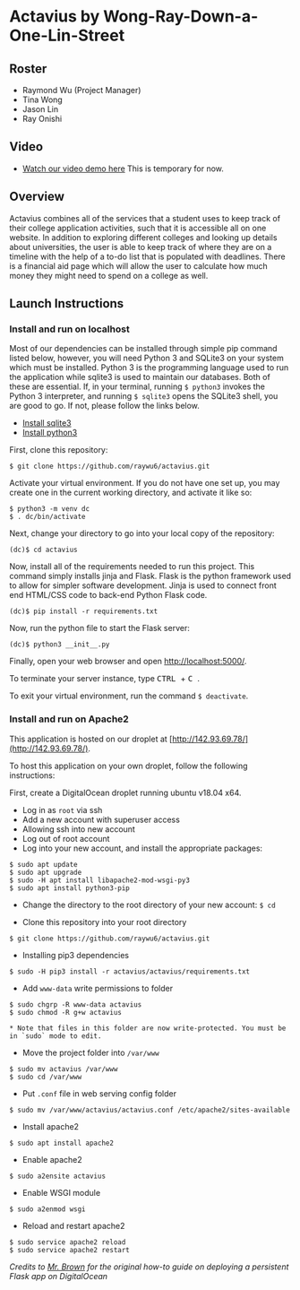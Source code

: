 # Actavius by Wong-Ray-Down-a-One-Lin-Street

## Roster
* Raymond Wu (Project Manager)
* Tina Wong
* Jason Lin
* Ray Onishi

## Video
* [Watch our video demo here]("/") This is temporary for now.

## Overview
Actavius combines all of the services that a student uses to keep track of their college application activities, such that it is accessible all on one website. In addition to exploring different colleges and looking up details about universities, the user is able to keep track of where they are on a timeline with the help of a to-do list that is populated with deadlines. There is a financial aid page which will allow the user to calculate how much money they might need to spend on a college as well.

## Launch Instructions
### Install and run on localhost
Most of our dependencies can be installed through simple pip command listed below, however, you will need Python 3 and SQLite3 on your system which must be installed. Python 3 is the programming language used to run the application while sqlite3 is used to maintain our databases. Both of these are essential. If, in your terminal, running `$ python3` invokes the Python 3 interpreter, and running `$ sqlite3` opens the SQLite3 shell, you are good to go. If not, please follow the links below.
* [Install sqlite3](https://mislav.net/rails/install-sqlite3/ "Install sqlite3")
* [Install python3](https://realpython.com/installing-python/ "Install python3")

First, clone this repository:
```
$ git clone https://github.com/raywu6/actavius.git
```
Activate your virtual environment. If you do not have one set up, you may create one in the current working directory, and activate it like so:
```
$ python3 -m venv dc
$ . dc/bin/activate
```

Next, change your directory to go into your local copy of the repository:
```
(dc)$ cd actavius
```
Now, install all of the requirements needed to run this project. This command simply installs jinja and Flask. Flask is the python framework used to allow for simpler software development. Jinja is used to connect front end HTML/CSS code to back-end Python Flask code.

```
(dc)$ pip install -r requirements.txt
```

Now, run the python file to start the Flask server:
```
(dc)$ python3 __init__.py
```

Finally, open your web browser and open [http://localhost:5000/](http://localhost:5000/).

To terminate your server instance, type <kbd> CTRL </kbd> + <kbd> C </kbd>.

To exit your virtual environment, run the command `$ deactivate`.

### Install and run on Apache2

This application is hosted on our droplet at [http://142.93.69.78/](http://142.93.69.78/).

To host this application on your own droplet, follow the following instructions:

First, create a DigitalOcean droplet running ubuntu v18.04 x64.

* Log in as `root` via ssh
* Add a new account with superuser access
* Allowing ssh into new account
* Log out of root account
* Log into your new account, and install the appropriate packages:
```
$ sudo apt update
$ sudo apt upgrade
$ sudo -H apt install libapache2-mod-wsgi-py3
$ sudo apt install python3-pip
```

* Change the directory to the root directory of your new account: ```$ cd```

* Clone this repository into your root directory
```
$ git clone https://github.com/raywu6/actavius.git
```

* Installing pip3 dependencies
```
$ sudo -H pip3 install -r actavius/actavius/requirements.txt
```

* Add `www-data` write permissions to folder
```
$ sudo chgrp -R www-data actavius
$ sudo chmod -R g+w actavius
```
    * Note that files in this folder are now write-protected. You must be in `sudo` mode to edit.

* Move the project folder into `/var/www`
```
$ sudo mv actavius /var/www
$ sudo cd /var/www
```

* Put `.conf` file in web serving config folder
```
$ sudo mv /var/www/actavius/actavius.conf /etc/apache2/sites-available
```

* Install apache2
 ```
 $ sudo apt install apache2
 ```

* Enable apache2
```
$ sudo a2ensite actavius
```

* Enable WSGI module
```
$ sudo a2enmod wsgi
```

* Reload and restart apache2
```
$ sudo service apache2 reload
$ sudo service apache2 restart
```

*Credits to [Mr. Brown](https://github.com/tofr) for the original how-to guide on deploying a persistent Flask app on DigitalOcean*
